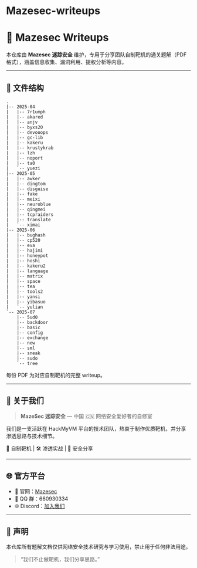 # Mazesec-writeups
# 🧩 Mazesec Writeups

本仓库由 **Mazesec 迷踪安全** 维护，专用于分享团队自制靶机的通关题解（PDF 格式），涵盖信息收集、漏洞利用、提权分析等内容。

---

## 📁 文件结构

```
.
|-- 2025-04
|   |-- 7r1umph
|   |-- akared
|   |-- anjv
|   |-- byxs20
|   |-- devooops
|   |-- gc-lib
|   |-- kakeru
|   |-- krustykrab
|   |-- lzh
|   |-- noport
|   |-- ta0
|   `-- yuezi
|-- 2025-05
|   |-- awker
|   |-- dingtom
|   |-- disguise
|   |-- fake
|   |-- meixi
|   |-- neuroblue
|   |-- qingmei
|   |-- tcpraiders
|   |-- translate
|   `-- ximai
|-- 2025-06
|   |-- bughash
|   |-- cp520
|   |-- eva
|   |-- hajimi
|   |-- honeypot
|   |-- hoshi
|   |-- kakeru2
|   |-- language
|   |-- matrix
|   |-- space
|   |-- tea
|   |-- tools2
|   |-- yansi
|   |-- yibasuo
|   `-- yulian
`-- 2025-07
    |-- 5ud0
    |-- backdoor
    |-- basic
    |-- config
    |-- exchange
    |-- new
    |-- sml
    |-- sneak
    |-- sudo
    `-- tree
```

每份 PDF 为对应自制靶机的完整 writeup。

---

## 🧠 关于我们

> **MazeSec 迷踪安全** — 中国 🇨🇳 网络安全爱好者的自修室

我们是一支活跃在 HackMyVM 平台的技术团队，热衷于制作优质靶机，并分享渗透思路与技术细节。

🧩 自制靶机 | 🛠️ 渗透实战 | 🎯 安全分享

---

## 🌐 官方平台

- 🔗 官网：[Mazesec](https://maze-sec.com/)
- 💬 QQ 群：660930334
- 🌐 Discord：[加入我们](https://discord.com/invite/ggp34bQxba)

---

## 🧾 声明

本仓库所有题解文档仅供网络安全技术研究与学习使用，禁止用于任何非法用途。

> “我们不止做靶机，我们分享思路。”
